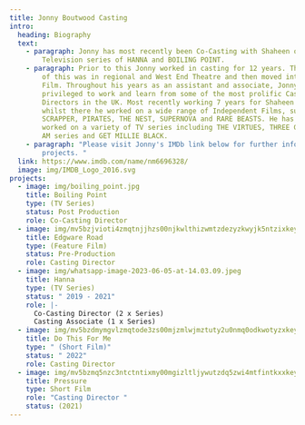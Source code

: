 ```yaml
---
title: Jonny Boutwood Casting
intro:
  heading: Biography
  text:
    - paragraph: Jonny has most recently been Co-Casting with Shaheen on the
        Television series of HANNA and BOILING POINT.
    - paragraph: Prior to this Jonny worked in casting for 12 years. The first 3 years
        of this was in regional and West End Theatre and then moved into TV and
        Film. Throughout his years as an assistant and associate, Jonny has been
        privileged to work and learn from some of the most prolific Casting
        Directors in the UK. Most recently working 7 years for Shaheen Baig and
        whilst there he worked on a wide range of Independent Films, such as;
        SCRAPPER, PIRATES, THE NEST, SUPERNOVA and RARE BEASTS. He has also
        worked on a variety of TV series including THE VIRTUES, THREE GIRLS, I
        AM series and GET MILLIE BLACK.
    - paragraph: "Please visit Jonny's IMDb link below for further information on
        projects. "
  link: https://www.imdb.com/name/nm6696328/
  image: img/IMDB_Logo_2016.svg
projects:
  - image: img/boiling_point.jpg
    title: Boiling Point
    type: (TV Series)
    status: Post Production
    role: Co-Casting Director
  - image: img/mv5bzjvioti4zmqtnjjhzs00njkwlthizwmtzdezyzkwyjk5ntzixkeyxkfqcgdeqxvyndizotm4nzi-._v1_.jpg
    title: Edgware Road
    type: (Feature Film)
    status: Pre-Production
    role: Casting Director
  - image: img/whatsapp-image-2023-06-05-at-14.03.09.jpeg
    title: Hanna
    type: (TV Series)
    status: " 2019 - 2021"
    role: |-
      Co-Casting Director (2 x Series)
      Casting Associate (1 x Series)
  - image: img/mv5bzdmymgvlzmqtode3zs00mjzmlwjmztuty2u0nmq0odkwotyzxkeyxkfqcgdeqxvymjm3nte4oti-._v1_.jpg
    title: Do This For Me
    type: " (Short Film)"
    status: " 2022"
    role: Casting Director
  - image: img/mv5bzmq5nzc3ntctntixmy00mgizltljywutzdq5zwi4mtfintkxxkeyxkfqcgdeqxvyodgxotu0ndg-._v1_.jpg
    title: Pressure
    type: Short Film
    role: "Casting Director "
    status: (2021)
---
```

